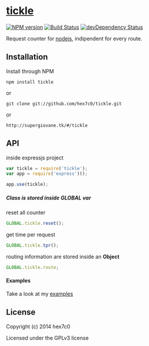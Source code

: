 # [tickle](https://github.com/hex7c0/tickle)
[![NPM version](https://badge.fury.io/js/tickle.svg)](http://badge.fury.io/js/tickle)
[![Build Status](https://travis-ci.org/hex7c0/tickle.svg?branch=master)](https://travis-ci.org/hex7c0/tickle)
[![devDependency Status](https://david-dm.org/hex7c0/tickle/dev-status.svg)](https://david-dm.org/hex7c0/tickle#info=devDependencies)

Request counter for [nodejs](http://nodejs.org), indipendent for every route.

## Installation

Install through NPM

```
npm install tickle
```
or
```
git clone git://github.com/hex7c0/tickle.git
```
or
```
http://supergiovane.tk/#/tickle
```

## API

inside expressjs project
```js
var tickle = require('tickle');
var app = require('express')();

app.use(tickle);
```

##### Class is stored inside _GLOBAL_ var

reset all counter
```js
GLOBAL.tickle.reset();
```
get time per request
```js
GLOBAL.tickle.tpr();
```
routing information are stored inside an **Object**
```js
GLOBAL.tickle.route;
```

#### Examples

Take a look at my [examples](https://github.com/hex7c0/tickle/tree/master/examples)

## License
Copyright (c) 2014 hex7c0

Licensed under the GPLv3 license
